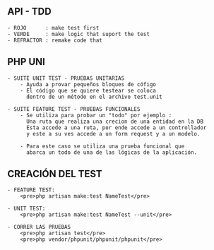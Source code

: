 ## API - TDD
    - ROJO      : make test first
    - VERDE     : make logic that suport the test
    - REFRACTOR : remake code that

## PHP UNI
   
    - SUITE UNIT TEST - PRUEBAS UNITARIAS
        - Ayuda a provar pequeños bloques de cófigo
        - El código que se quiere testear se coloca 
          dentro de un método en el archivo test.unit
    
    - SUITE FEATURE TEST - PRUEBAS FUNCIONALES
        - Se utiliza para probar un "todo" por ejemplo :
          Una ruta que realiza una crecion de una entidad en la DB
          Esta accede a una ruta, por ende accede a un controllador 
          y este a su ves accede a un form request y a un modelo.

        - Para este caso se utiliza una prueba funcional que 
          abarca un todo de una de las lógicas de la aplicación.

## CREACIÓN DEL TEST

    - FEATURE TEST:
        <pre>php artisan make:test NameTest</pre>
    
    - UNIT TEST:
        <pre>php artisan make:test NameTest --unit</pre>

    - CORRER LAS PRUEBAS
        <pre>php artisan test</pre>
        <pre>php vendor/phpunit/phpunit/phpunit</pre>

